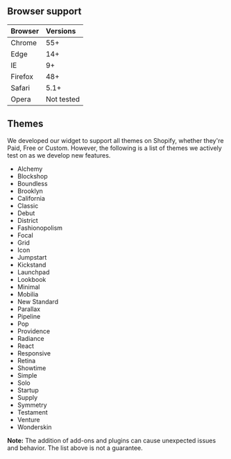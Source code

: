 ## Browser support


| Browser | Versions |
|:--|:--|
|Chrome|55+|
|Edge|14+|
|IE|9+|
|Firefox|48+|
|Safari|5.1+|
|Opera|Not tested|

## Themes

We developed our widget to support all themes on Shopify, whether they're Paid, Free or Custom. However, the following is a list of themes we actively test on as we develop new features.

* Alchemy
* Blockshop
* Boundless
* Brooklyn
* California
* Classic
* Debut
* District
* Fashionopolism
* Focal
* Grid
* Icon
* Jumpstart
* Kickstand
* Launchpad
* Lookbook
* Minimal
* Mobilia
* New Standard
* Parallax
* Pipeline
* Pop
* Providence
* Radiance
* React
* Responsive
* Retina
* Showtime
* Simple
* Solo
* Startup
* Supply
* Symmetry
* Testament
* Venture
* Wonderskin

**Note:** The addition of add-ons and plugins can cause unexpected issues and behavior. The list above is not a guarantee.